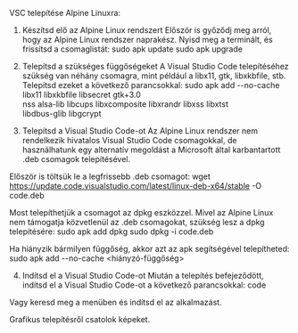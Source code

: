 VSC telepítése Alpine Linuxra:

1. Készítsd elő az Alpine Linux rendszert
Először is győződj meg arról, hogy az Alpine Linux rendszer naprakész. Nyisd meg a terminált, és frissítsd a csomaglistát:
    sudo apk update
    sudo apk upgrade


2. Telepítsd a szükséges függőségeket
A Visual Studio Code telepítéséhez szükség van néhány csomagra, mint például a libx11, gtk, libxkbfile, stb. Telepítsd ezeket a következő parancsokkal:
    sudo apk add --no-cache libx11 libxkbfile libsecret gtk+3.0 \
    nss alsa-lib libcups libxcomposite libxrandr libxss libxtst \
    libdbus-glib libgcrypt


3. Telepítsd a Visual Studio Code-ot
Az Alpine Linux rendszer nem rendelkezik hivatalos Visual Studio Code csomagokkal, de használhatunk egy alternatív megoldást a Microsoft által karbantartott .deb csomagok telepítésével.

Először is töltsük le a legfrissebb .deb csomagot:
    wget https://update.code.visualstudio.com/latest/linux-deb-x64/stable -O code.deb
    
Most telepíthetjük a csomagot az dpkg eszközzel. Mivel az Alpine Linux nem támogatja közvetlenül az .deb csomagokat, szükség lesz a dpkg telepítésére:
    sudo apk add dpkg
    sudo dpkg -i code.deb

Ha hiányzik bármilyen függőség, akkor azt az apk segítségével telepítheted:
    sudo apk add --no-cache <hiányzó-függőség>

4. Indítsd el a Visual Studio Code-ot
Miután a telepítés befejeződött, indítsd el a Visual Studio Code-ot a következő parancsokkal:
    code

Vagy keresd meg a menüben és indítsd el az alkalmazást.

Grafikus telepítésről csatolok képeket.